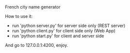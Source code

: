 French city name generator

How to use it:
* run 'python server.py' for server side only (REST server)
* run 'python client.py' for client side only (Web App)
* run 'python start.py' for client and server side

And go to 127.0.0.1:4200, enjoy.
